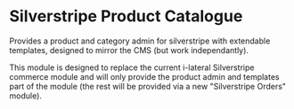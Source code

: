 Silverstripe Product Catalogue
==============================

Provides a product and category admin for silverstripe with extendable templates,
designed to mirror the CMS (but work independantly).

This module is designed to replace the current i-lateral Silverstripe commerce
module and will only provide the product admin and templates part of the module
(the rest will be provided via a new "Silverstripe Orders" module).
